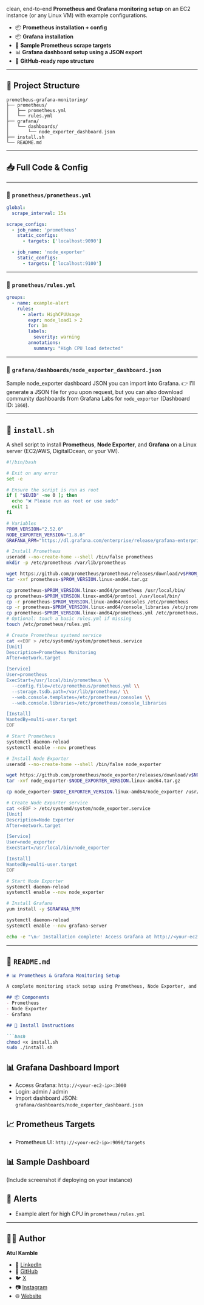 clean, end-to-end **Prometheus and Grafana monitoring setup** on an EC2 instance (or any Linux VM) with example configurations. 

* 📦 **Prometheus installation + config**
* 📦 **Grafana installation**
* 📜 **Sample Prometheus scrape targets**
* 📊 **Grafana dashboard setup using a JSON export**
* 📁 **GitHub-ready repo structure**

---

## 📂 Project Structure

```
prometheus-grafana-monitoring/
├── prometheus/
│   ├── prometheus.yml
│   └── rules.yml
├── grafana/
│   └── dashboards/
│       └── node_exporter_dashboard.json
├── install.sh
└── README.md
```

---

## 📥 Full Code & Config

---

### 📜 `prometheus/prometheus.yml`

```yaml
global:
  scrape_interval: 15s

scrape_configs:
  - job_name: 'prometheus'
    static_configs:
      - targets: ['localhost:9090']

  - job_name: 'node_exporter'
    static_configs:
      - targets: ['localhost:9100']
```

---

### 📜 `prometheus/rules.yml`

```yaml
groups:
  - name: example-alert
    rules:
      - alert: HighCPUUsage
        expr: node_load1 > 2
        for: 1m
        labels:
          severity: warning
        annotations:
          summary: "High CPU load detected"
```

---

### 📜 `grafana/dashboards/node_exporter_dashboard.json`

Sample node\_exporter dashboard JSON you can import into Grafana.
👉 I’ll generate a JSON file for you upon request, but you can also download community dashboards from Grafana Labs for `node_exporter` (Dashboard ID: `1860`).

---

## 📜 `install.sh`

A shell script to install **Prometheus**, **Node Exporter**, and **Grafana** on a Linux server (EC2/AWS, DigitalOcean, or your VM).

```bash
#!/bin/bash

# Exit on any error
set -e

# Ensure the script is run as root
if [ "$EUID" -ne 0 ]; then
  echo "❌ Please run as root or use sudo"
  exit 1
fi

# Variables
PROM_VERSION="2.52.0"
NODE_EXPORTER_VERSION="1.8.0"
GRAFANA_RPM="https://dl.grafana.com/enterprise/release/grafana-enterprise-12.0.2-1.x86_64.rpm"

# Install Prometheus
useradd --no-create-home --shell /bin/false prometheus
mkdir -p /etc/prometheus /var/lib/prometheus

wget https://github.com/prometheus/prometheus/releases/download/v$PROM_VERSION/prometheus-$PROM_VERSION.linux-amd64.tar.gz
tar -xvf prometheus-$PROM_VERSION.linux-amd64.tar.gz

cp prometheus-$PROM_VERSION.linux-amd64/prometheus /usr/local/bin/
cp prometheus-$PROM_VERSION.linux-amd64/promtool /usr/local/bin/
cp -r prometheus-$PROM_VERSION.linux-amd64/consoles /etc/prometheus
cp -r prometheus-$PROM_VERSION.linux-amd64/console_libraries /etc/prometheus
cp prometheus-$PROM_VERSION.linux-amd64/prometheus.yml /etc/prometheus/
# Optional: touch a basic rules.yml if missing
touch /etc/prometheus/rules.yml

# Create Prometheus systemd service
cat <<EOF > /etc/systemd/system/prometheus.service
[Unit]
Description=Prometheus Monitoring
After=network.target

[Service]
User=prometheus
ExecStart=/usr/local/bin/prometheus \\
  --config.file=/etc/prometheus/prometheus.yml \\
  --storage.tsdb.path=/var/lib/prometheus/ \\
  --web.console.templates=/etc/prometheus/consoles \\
  --web.console.libraries=/etc/prometheus/console_libraries

[Install]
WantedBy=multi-user.target
EOF

# Start Prometheus
systemctl daemon-reload
systemctl enable --now prometheus

# Install Node Exporter
useradd --no-create-home --shell /bin/false node_exporter

wget https://github.com/prometheus/node_exporter/releases/download/v$NODE_EXPORTER_VERSION/node_exporter-$NODE_EXPORTER_VERSION.linux-amd64.tar.gz
tar -xvf node_exporter-$NODE_EXPORTER_VERSION.linux-amd64.tar.gz

cp node_exporter-$NODE_EXPORTER_VERSION.linux-amd64/node_exporter /usr/local/bin/

# Create Node Exporter service
cat <<EOF > /etc/systemd/system/node_exporter.service
[Unit]
Description=Node Exporter
After=network.target

[Service]
User=node_exporter
ExecStart=/usr/local/bin/node_exporter

[Install]
WantedBy=multi-user.target
EOF

# Start Node Exporter
systemctl daemon-reload
systemctl enable --now node_exporter

# Install Grafana
yum install -y $GRAFANA_RPM

systemctl daemon-reload
systemctl enable --now grafana-server

echo -e "\n✅ Installation complete! Access Grafana at http://<your-ec2-public-ip>:3000 (default login: admin/admin)"

```

---

## 📜 `README.md`

````markdown
# 📊 Prometheus & Grafana Monitoring Setup

A complete monitoring stack setup using Prometheus, Node Exporter, and Grafana.

## 📦 Components
- Prometheus
- Node Exporter
- Grafana

## 📜 Install Instructions

```bash
chmod +x install.sh
sudo ./install.sh
````

## 📊 Grafana Dashboard Import

* Access Grafana: `http://<your-ec2-ip>:3000`
* Login: admin / admin
* Import dashboard JSON: `grafana/dashboards/node_exporter_dashboard.json`

## 📈 Prometheus Targets

* Prometheus UI: `http://<your-ec2-ip>:9090/targets`

## 📊 Sample Dashboard

(Include screenshot if deploying on your instance)

## 📄 Alerts

* Example alert for high CPU in `prometheus/rules.yml`

---
## 👨‍💻 Author

**Atul Kamble**

- 💼 [LinkedIn](https://www.linkedin.com/in/atuljkamble)
- 🐙 [GitHub](https://github.com/atulkamble)
- 🐦 [X](https://x.com/Atul_Kamble)
- 📷 [Instagram](https://www.instagram.com/atuljkamble)
- 🌐 [Website](https://www.atulkamble.in)

